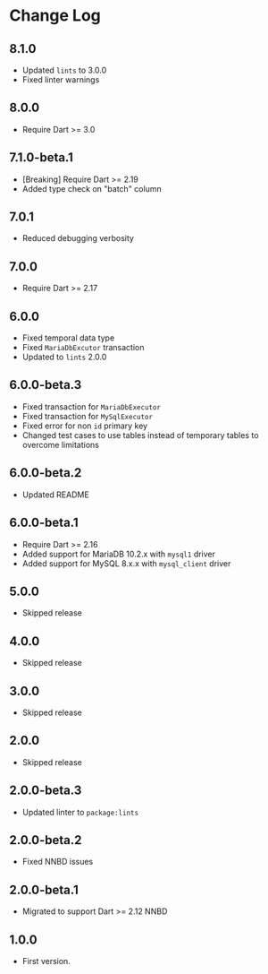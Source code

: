 # Change Log

## 8.1.0

* Updated `lints` to 3.0.0
* Fixed linter warnings

## 8.0.0

* Require Dart >= 3.0

## 7.1.0-beta.1

* [Breaking] Require Dart >= 2.19
* Added type check on "batch" column

## 7.0.1

* Reduced debugging verbosity

## 7.0.0

* Require Dart >= 2.17

## 6.0.0

* Fixed temporal data type
* Fixed `MariaDbExcutor` transaction
* Updated to `lints` 2.0.0

## 6.0.0-beta.3

* Fixed transaction for `MariaDbExecutor`
* Fixed transaction for `MySqlExecutor`
* Fixed error for non `id` primary key
* Changed test cases to use tables instead of temporary tables to overcome limitations

## 6.0.0-beta.2

* Updated README

## 6.0.0-beta.1

* Require Dart >= 2.16
* Added support for MariaDB 10.2.x with `mysql1` driver
* Added support for MySQL 8.x.x with `mysql_client` driver

## 5.0.0

* Skipped release

## 4.0.0

* Skipped release

## 3.0.0

* Skipped release

## 2.0.0

* Skipped release

## 2.0.0-beta.3

* Updated linter to `package:lints`

## 2.0.0-beta.2

* Fixed NNBD issues

## 2.0.0-beta.1

* Migrated to support Dart >= 2.12 NNBD

## 1.0.0

* First version.
